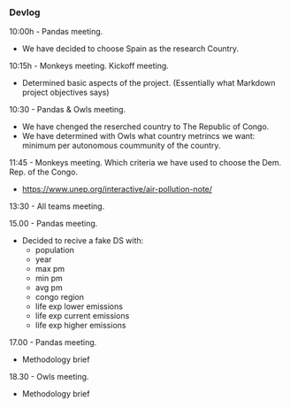 ### Devlog

10:00h - Pandas meeting. 
 - We have decided to choose Spain as the research Country.

10:15h - Monkeys meeting.
Kickoff meeting.
- Determined basic aspects of the project. (Essentially what Markdown project objectives says)

10:30 - Pandas & Owls meeting.  
- We have chenged the reserched country to The Republic of Congo.
- We have determined with Owls what country metrincs we want: minimum per autonomous coummunity of the country. 

11:45 - Monkeys meeting.
Which criteria we have used to choose the Dem. Rep. of the Congo.
- https://www.unep.org/interactive/air-pollution-note/

13:30 - All teams meeting.

15.00 - Pandas meeting. 
- Decided to recive a fake DS with:
  - population
  - year
  - max pm
  - min pm 
  - avg pm
  - congo region
  - life exp lower emissions
  - life exp current emissions
  - life exp higher emissions

17.00 - Pandas meeting.
- Methodology brief

18.30 - Owls meeting.
- Methodology brief